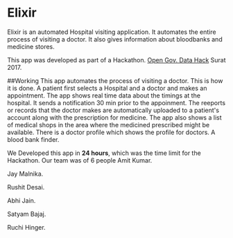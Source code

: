 # Elixir

Elixir is an automated Hospital visiting application. It automates the entire process of visiting a doctor. It also gives information about bloodbanks and medicine stores.

This app was developed as part of a Hackathon.
[Open Gov. Data Hack](https://event.data.gov.in/challenges/opengovdatahack-surat/) Surat 2017.

##Working
This app automates the process of visiting a doctor. This is how it is done.
A patient first selects a Hospital and a doctor and makes an appointment. The app shows real time data about the timings at the hospital. It sends a notification 30 min prior to the appoinment. The reeports or records that the doctor makes are automatically uploaded to a patient's account along with the prescription for medicine. The app also shows a list of medical shops in the area where the medicined prescribed might be available. 
There is a doctor profile which shows the profile for doctors.
A blood bank finder.

We Developed this app in **24 hours**, which was the time limit for the Hackathon.
Our team was of 6 people
Amit Kumar. 

Jay Malnika. 

Rushit Desai. 

Abhi Jain. 

Satyam Bajaj. 

Ruchi Hinger. 



